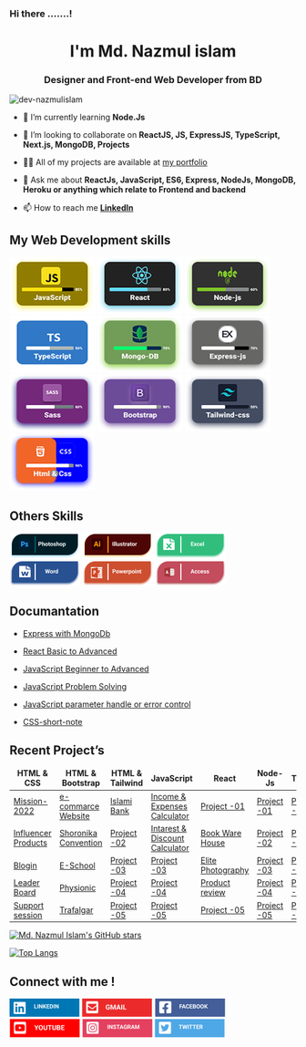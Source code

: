 ### Hi there .......!

<h1 align="center">I'm Md. Nazmul islam</h1>
<h3 align="center" align-items="center">Designer and Front-end Web Developer from BD</h3>

<p align="left"> <img src="https://komarev.com/ghpvc/?username=dev-nazmulislam" alt="dev-nazmulislam" /> </p>

- 🌱 I’m currently learning **Node.Js**

- 👯 I’m looking to collaborate on **ReactJS, JS, ExpressJS, TypeScript, Next.js, MongoDB, Projects**

- 👨‍💻 All of my projects are available at [my portfolio]()

- 💬 Ask me about **ReactJs, JavaScript, ES6, Express, NodeJs, MongoDB, Heroku or anything which relate to Frontend and backend**

- 📫 How to reach me **[LinkedIn](https://www.linkedin.com/in/developernazmul)**

## My Web Development skills

![image description](assets/images/javaScript.png)
![image description](assets/images/React.png)
![image description](assets/images/Node-js.png)
![image description](assets/images/TypeScript.png)
![image description](assets/images/Mongo.png)
![image description](assets/images/Express.png)
![image description](assets/images/Sass.png)
![image description](assets/images/Bootstrap.png)
![image description](assets/images/Tailwind.png)
![image description](assets/images/Html.png)

## Others Skills

![image description](assets/images/Photoshop.png)
![image description](assets/images/Ai.png)
![image description](assets/images/Exel.png)
![image description](assets/images/word.png)
![image description](assets/images/power.png)
![image description](assets/images/Acsess.png)

## Documantation

- [Express with MongoDb](https://github.com/dev-nazmulislam/express-mongodb-short-note)
- [React Basic to Advanced](https://github.com/dev-nazmulislam/react-short-note)
- [JavaScript Beginner to Advanced](https://github.com/dev-nazmulislam/javascript-short-note)
- [JavaScript Problem Solving](https://github.com/dev-nazmulislam/javaScript-problem-solving)
- [JavaScript parameter handle or error control](https://github.com/dev-nazmulislam/function-parameter-handle)

- [CSS-short-note](https://github.com/dev-nazmulislam/css-short-note)

## Recent Project’s

<table>
  <thead align="center">
    <tr border: none;>
      <td><b>HTML & CSS</b></td>
      <td><b>HTML & Bootstrap</b></td>
      <td><b>HTML & Tailwind</b></td>
      <td><b>JavaScript</b></td>
      <td><b>React</b></td>
      <td><b>Node-Js</b></td>
      <td><b>TypeScript</b></td>
    </tr>
  </thead>
  <tbody>
    <tr>
      <td><a href="https://github.com/dev-nazmulislam/mission-2022">Mission-2022</a></td>
      <td><a href="https://github.com/dev-nazmulislam/e-commarce-website">e-commarce Website</a></td>
      <td><a href="https://github.com/dev-nazmulislam/islami-bank">Islami Bank</a></td>
      <td><a href="https://github.com/dev-nazmulislam/income-expanses-calcualtor">Income & Expenses Calculator</a></td>
      <td><a href="#">Project -01</a></td>
      <td><a href="#">Project -01</a></td>
      <td><a href="#">Project -01</a></td>
    </tr>
    <tr>
      <td><a href="https://github.com/dev-nazmulislam/influencer-products">Influencer Products</a></td>
      <td><a href="https://github.com/dev-nazmulislam/soronika-convention">Shoronika Convention</a></td>
      <td><a href="#">Project -02</a></td>
      <td><a href="https://github.com/dev-nazmulislam/intarest-discount-calculator">Intarest & Discount Calculator</a></td>
      <td><a href="https://github.com/dev-nazmulislam/book-ware-house-client">Book Ware House</a></td>
      <td><a href="#">Project -02</a></td>
      <td><a href="#">Project -02</a></td>
    </tr>
    <tr>
      <td><a href="https://github.com/dev-nazmulislam/blogin">Blogin</a></td>
      <td><a href="https://github.com/dev-nazmulislam/e-school">E-School</a></td>
      <td><a href="#">Project -03</a></td>
      <td><a href="#">Project -03</a></td>
      <td><a href="https://github.com/dev-nazmulislam/elite-photographer">Elite Photography</a></td>
      <td><a href="#">Project -03</a></td>
      <td><a href="#">Project -03</a></td>
    </tr>
    <tr>
      <td><a href="https://github.com/dev-nazmulislam/leader-board">Leader Board</a></td>
      <td><a href="https://github.com/dev-nazmulislam/physionic">Physionic</a></td>
      <td><a href="#">Project -04</a></td>
      <td><a href="#">Project -04</a></td>
      <td><a href="https://github.com/dev-nazmulislam/product-analysis">Product review</a></td>
      <td><a href="#">Project -04</a></td>
      <td><a href="#">Project -04</a></td>
    <tr>
      <td><a href="https://github.com/dev-nazmulislam/support-session">Support session</a></td>
      <td><a href="https://github.com/dev-nazmulislam/trafalgar">Trafalgar</a></td>
      <td><a href="#">Project -05</a></td>
      <td><a href="#">Project -05</a></td>
      <td><a href="#">Project -05</a></td>
      <td><a href="#">Project -05</a></td>
      <td><a href="#">Project -05</a></td>
    </tr>
    </tbody>
</table>

[![Md. Nazmul Islam's GitHub stars](https://github-readme-stats.vercel.app/api?username=dev-nazmulislam)](https://github.com/dev-nazmulislam/github-readme-stats)

[![Top Langs](https://github-readme-stats.vercel.app/api/top-langs/?username=dev-nazmulislam&langs_count=8)](https://github.com/dev-nazmulislam/github-readme-stats)

## Connect with me !

![image description](assets/images/LinkedIn.png)
![image description](assets/images/Gmail.png)
![image description](assets/images/Facebook.png)
![image description](assets/images/YouTube.png)
![image description](assets/images/Instagram.png)
![image description](assets/images/Twitter.png)
